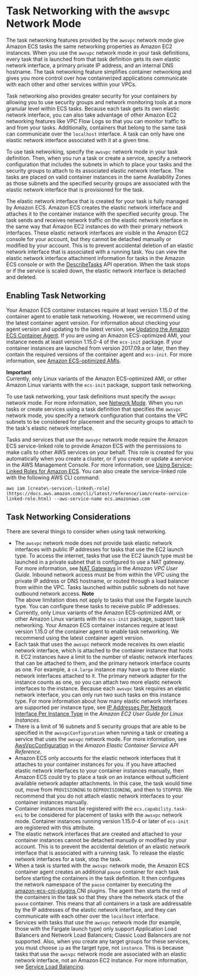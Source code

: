 # Task Networking with the `awsvpc` Network Mode<a name="task-networking"></a>

The task networking features provided by the `awsvpc` network mode give Amazon ECS tasks the same networking properties as Amazon EC2 instances\. When you use the `awsvpc` network mode in your task definitions, every task that is launched from that task definition gets its own elastic network interface, a primary private IP address, and an internal DNS hostname\. The task networking feature simplifies container networking and gives you more control over how containerized applications communicate with each other and other services within your VPCs\.

Task networking also provides greater security for your containers by allowing you to use security groups and network monitoring tools at a more granular level within ECS tasks\. Because each task gets its own elastic network interface, you can also take advantage of other Amazon EC2 networking features like VPC Flow Logs so that you can monitor traffic to and from your tasks\. Additionally, containers that belong to the same task can communicate over the `localhost` interface\. A task can only have one elastic network interface associated with it at a given time\. 

To use task networking, specify the `awsvpc` network mode in your task definition\. Then, when you run a task or create a service, specify a network configuration that includes the subnets in which to place your tasks and the security groups to attach to its associated elastic network interface\. The tasks are placed on valid container instances in the same Availability Zones as those subnets and the specified security groups are associated with the elastic network interface that is provisioned for the task\.

The elastic network interface that is created for your task is fully managed by Amazon ECS\. Amazon ECS creates the elastic network interface and attaches it to the container instance with the specified security group\. The task sends and receives network traffic on the elastic network interface in the same way that Amazon EC2 instances do with their primary network interfaces\. These elastic network interfaces are visible in the Amazon EC2 console for your account, but they cannot be detached manually or modified by your account\. This is to prevent accidental deletion of an elastic network interface that is associated with a running task\. You can view the elastic network interface attachment information for tasks in the Amazon ECS console or with the [DescribeTasks](https://docs.aws.amazon.com/AmazonECS/latest/APIReference/API_DescribeTasks.html) API operation\. When the task stops or if the service is scaled down, the elastic network interface is detached and deleted\.

## Enabling Task Networking<a name="enable-task-networking"></a>

Your Amazon ECS container instances require at least version 1\.15\.0 of the container agent to enable task networking\. However, we recommend using the latest container agent version\. For information about checking your agent version and updating to the latest version, see [Updating the Amazon ECS Container Agent](ecs-agent-update.md)\. If you are using an Amazon ECS\-optimized AMI, your instance needs at least version 1\.15\.0\-4 of the `ecs-init` package\. If your container instances are launched from version 2017\.09\.a or later, then they contain the required versions of the container agent and `ecs-init`\. For more information, see [Amazon ECS\-optimized AMIs](ecs-optimized_AMI.md)\.

**Important**  
Currently, only Linux variants of the Amazon ECS\-optimized AMI, or other Amazon Linux variants with the `ecs-init` package, support task networking\.

To use task networking, your task definitions must specify the `awsvpc` network mode\. For more information, see [Network Mode](task_definition_parameters.md#network_mode)\. When you run tasks or create services using a task definition that specifies the `awsvpc` network mode, you specify a network configuration that contains the VPC subnets to be considered for placement and the security groups to attach to the task's elastic network interface\.

Tasks and services that use the `awsvpc` network mode require the Amazon ECS service\-linked role to provide Amazon ECS with the permissions to make calls to other AWS services on your behalf\. This role is created for you automatically when you create a cluster, or if you create or update a service in the AWS Management Console\. For more information, see [Using Service\-Linked Roles for Amazon ECS](using-service-linked-roles.md)\. You can also create the service\-linked role with the following AWS CLI command:

```
aws iam [create\-service\-linked\-role](https://docs.aws.amazon.com/cli/latest/reference/iam/create-service-linked-role.html) --aws-service-name ecs.amazonaws.com
```

## Task Networking Considerations<a name="task-networking-considerations"></a>

There are several things to consider when using task networking\.
+ The `awsvpc` network mode does not provide task elastic network interfaces with public IP addresses for tasks that use the EC2 launch type\. To access the internet, tasks that use the EC2 launch type must be launched in a private subnet that is configured to use a NAT gateway\. For more information, see [NAT Gateways](https://docs.aws.amazon.com/vpc/latest/userguide/vpc-nat-gateway.html) in the *Amazon VPC User Guide*\. Inbound network access must be from within the VPC using the private IP address or DNS hostname, or routed through a load balancer from within the VPC\. Tasks launched within public subnets do not have outbound network access\.
**Note**  
The above limitation does not apply to tasks that use the Fargate launch type\. You can configure these tasks to receive public IP addresses\.
+ Currently, only Linux variants of the Amazon ECS\-optimized AMI, or other Amazon Linux variants with the `ecs-init` package, support task networking\. Your Amazon ECS container instances require at least version 1\.15\.0 of the container agent to enable task networking\. We recommend using the latest container agent version\.
+ Each task that uses the `awsvpc` network mode receives its own elastic network interface, which is attached to the container instance that hosts it\. EC2 instances have a limit to the number of elastic network interfaces that can be attached to them, and the primary network interface counts as one\. For example, a `c4.large` instance may have up to three elastic network interfaces attached to it\. The primary network adapter for the instance counts as one, so you can attach two more elastic network interfaces to the instance\. Because each `awsvpc` task requires an elastic network interface, you can only run two such tasks on this instance type\. For more information about how many elastic network interfaces are supported per instance type, see [IP Addresses Per Network Interface Per Instance Type](https://docs.aws.amazon.com/AWSEC2/latest/UserGuide/using-eni.html#AvailableIpPerENI) in the *Amazon EC2 User Guide for Linux Instances*\.
+ There is a limit of 16 subnets and 5 security groups that are able to be specified in the `awsvpcConfiguration` when running a task or creating a service that uses the `awsvpc` network mode\. For more information, see [AwsVpcConfiguration](https://docs.aws.amazon.com/AmazonECS/latest/APIReference/API_AwsVpcConfiguration.html) in the *Amazon Elastic Container Service API Reference*\.
+ Amazon ECS only accounts for the elastic network interfaces that it attaches to your container instances for you\. If you have attached elastic network interfaces to your container instances manually, then Amazon ECS could try to place a task on an instance without sufficient available network adapter attachments\. In this case, the task would time out, move from `PROVISIONING` to `DEPROVISIONING`, and then to `STOPPED`\. We recommend that you do not attach elastic network interfaces to your container instances manually\.
+ Container instances must be registered with the `ecs.capability.task-eni` to be considered for placement of tasks with the `awsvpc` network mode\. Container instances running version 1\.15\.0\-4 or later of `ecs-init` are registered with this attribute\.
+ The elastic network interfaces that are created and attached to your container instances cannot be detached manually or modified by your account\. This is to prevent the accidental deletion of an elastic network interface that is associated with a running task\. To release the elastic network interfaces for a task, stop the task\.
+ When a task is started with the `awsvpc` network mode, the Amazon ECS container agent creates an additional `pause` container for each task before starting the containers in the task definition\. It then configures the network namespace of the `pause` container by executing the [amazon\-ecs\-cni\-plugins ](https://github.com/aws/amazon-ecs-cni-plugins) CNI plugins\. The agent then starts the rest of the containers in the task so that they share the network stack of the `pause` container\. This means that all containers in a task are addressable by the IP addresses of the elastic network interface, and they can communicate with each other over the `localhost` interface\.
+ Services with tasks that use the `awsvpc` network mode \(for example, those with the Fargate launch type\) only support Application Load Balancers and Network Load Balancers; Classic Load Balancers are not supported\. Also, when you create any target groups for these services, you must choose `ip` as the target type, not `instance`\. This is because tasks that use the `awsvpc` network mode are associated with an elastic network interface, not an Amazon EC2 instance\. For more information, see [Service Load Balancing](service-load-balancing.md)\.